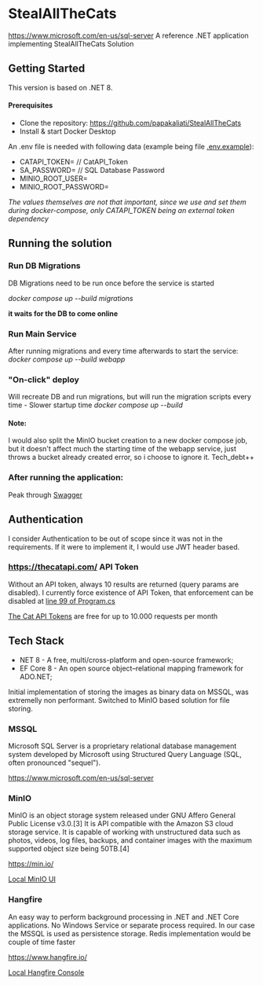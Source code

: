 # StealAllTheCats
https://www.microsoft.com/en-us/sql-server
A reference .NET application implementing StealAllTheCats Solution


## Getting Started
This version is based on .NET 8.


#### Prerequisites
* Clone the repository: https://github.com/papakaliati/StealAllTheCats
* Install & start Docker Desktop


An .env file is needed with following data (example being file [.env.example](https://github.com/papakaliati/StealAllTheCats/blob/main/.env.example)):

* CATAPI_TOKEN= // CatAPI_Token
* SA_PASSWORD= // SQL Database Password
* MINIO_ROOT_USER=
* MINIO_ROOT_PASSWORD=

*The values themselves are not that important, since we use and set them during docker-compose, only CATAPI_TOKEN being an external token dependency*


## Running the solution

### Run DB Migrations
DB Migrations need to be run once before the service is started

*docker compose up --build migrations*

 **it waits for the DB to come online**

### Run Main Service 
After running migrations and every time afterwards to start the service:
*docker compose up --build webapp*
 
### "On-click" deploy
Will recreate DB and run migrations, but will run the migration scripts every time - Slower startup time
*docker compose up --build*

#### Note:
I would also split the MinIO bucket creation to a new docker compose job, but it doesn't affect much the starting time of the webapp service, just throws a bucket already created error, so i choose to ignore it. Tech_debt++


### After running the application: 
Peak through 
[Swagger](http://localhost:5000/swagger/index.html)


## Authentication
I consider Authentication to be out of scope since it was not in the requirements.
If it were to implement it, I would use JWT header based.

### https://thecatapi.com/ API Token
Without an API token, always 10 results are returned (query params are disabled).
I currently force existence of API Token, that enforcement can be disabled at [line 99 of Program.cs](https://github.com/papakaliati/StealAllTheCats/blob/b577d63f83a9c4f0cfdd85f86abb422d23833010/src/Program.cs#L99)

[The Cat API Tokens](https://thecatapi.com/#pricing) are free for up to 10.000 requests per month

## Tech Stack
* NET 8 - A free, multi/cross-platform and open-source framework;
* EF Core 8 - An open source object–relational mapping framework for ADO.NET;

Initial implementation of storing the images as binary data on MSSQL, was extremelly non performant. Switched to MinIO based solution for file storing.

### MSSQL
Microsoft SQL Server is a proprietary relational database management system developed by Microsoft using Structured Query Language (SQL, often pronounced "sequel").

https://www.microsoft.com/en-us/sql-server

### MinIO

MinIO is an object storage system released under GNU Affero General Public License v3.0.[3] It is API compatible with the Amazon S3 cloud storage service. It is capable of working with unstructured data such as photos, videos, log files, backups, and container images with the maximum supported object size being 50TB.[4]

https://min.io/

[Local MinIO UI](http://127.0.0.1:9001/browser)

### Hangfire
An easy way to perform background processing in .NET and .NET Core applications. No Windows Service or separate process required. In our case the MSSQL is used as persistence storage. Redis implementation would be couple of time faster

https://www.hangfire.io/

[Local Hangfire Console](http://localhost:5000/hangfire)


